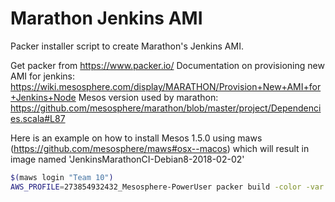 Marathon Jenkins AMI
====================

Packer installer script to create Marathon's Jenkins AMI.

Get packer from https://www.packer.io/
Documentation on provisioning new AMI for jenkins: https://wiki.mesosphere.com/display/MARATHON/Provision+New+AMI+for+Jenkins+Node
Mesos version used by marathon: https://github.com/mesosphere/marathon/blob/master/project/Dependencies.scala#L87

Here is an example on how to install Mesos 1.5.0 using maws (https://github.com/mesosphere/maws#osx--macos) which will result in image named 'JenkinsMarathonCI-Debian8-2018-02-02'

```bash
$(maws login "Team 10")
AWS_PROFILE=273854932432_Mesosphere-PowerUser packer build -color -var 'ami_name=JenkinsMarathonCI-Debian9-2018-02-02' -var 'mesos_version=1.5.0-2.0.1' marathon-jenkins-ami.json
```
